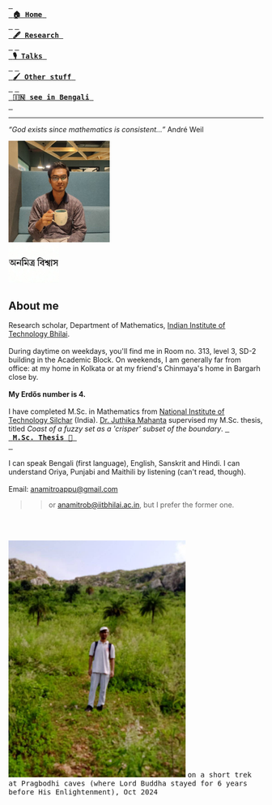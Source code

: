 [<kbd> <br> **🏠 Home** <br> </kbd>](home.md) [<kbd> <br> **🖋️ Research** <br> </kbd>](research.md) [<kbd> <br> **🎙️ Talks** <br> </kbd>](talks.md) [<kbd> <br> **🖌️ Other stuff** <br> </kbd>](hobbies.md) [<kbd> <br> **🇮🇳 see in Bengali** <br> </kbd>](bn.md)

____

*“God exists since mathematics is consistent...”* André Weil

<img src="picture.jpg" alt="drawing" width="200"/><br><img src="name3.jpg" alt="drawing" width="100"/>

## About me

Research scholar, Department of Mathematics, <a href="https://iitbhilai.ac.in">Indian Institute of Technology Bhilai</a>.
<br><br>
During daytime on weekdays, you'll find me in Room no. 313, level 3, SD-2 building in the Academic Block. On weekends, I am generally far from office: at my home in Kolkata or at my friend's Chinmaya's home in Bargarh close by.
<br><br>
**My Erdős number is 4.**
<br><br>
I have completed M.Sc. in Mathematics from <a href="http://maths.nits.ac.in/">National Institute of Technology Silchar</a> (India). [Dr. Juthika Mahanta](http://maths.nits.ac.in/juthika/) supervised my M.Sc. thesis, titled *Coast of a fuzzy set as a 'crisper' subset of the boundary*. [<kbd> <br> **M.Sc. Thesis 📕** <br> </kbd>](files/anamitro_thesis_old.pdf)
<br><br>
I can speak Bengali (first language), English, Sanskrit and Hindi. I can understand Oriya, Punjabi and Maithili by listening (can't read, though).
<br><br>
Email: anamitroappu@gmail.com
>> or anamitrob@iitbhilai.ac.in, but I prefer the former one.

<br><br>

<img src="pictures/pragbodhi.jpg" alt="drawing" width="350"/>
<kbd>on a short trek at Pragbodhi caves (where Lord Buddha stayed for 6 years before His Enlightenment), Oct 2024</kbd>
